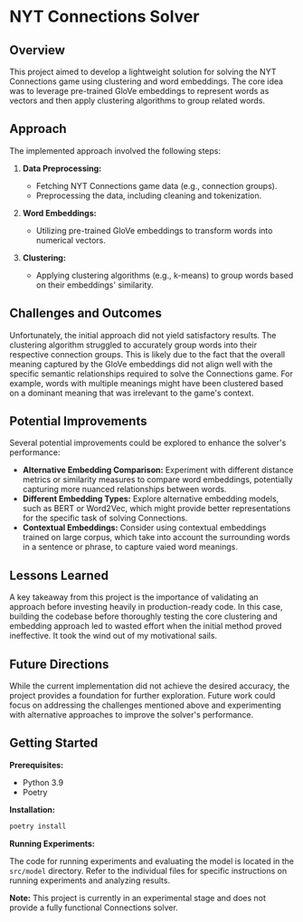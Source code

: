# NYT Connections Solver

## Overview

This project aimed to develop a lightweight solution for solving the NYT Connections game using clustering and word embeddings. The core idea was to leverage pre-trained GloVe embeddings to represent words as vectors and then apply clustering algorithms to group related words.

## Approach

The implemented approach involved the following steps:

1. **Data Preprocessing:**
   - Fetching NYT Connections game data (e.g., connection groups).
   - Preprocessing the data, including cleaning and tokenization.

2. **Word Embeddings:**
   - Utilizing pre-trained GloVe embeddings to transform words into numerical vectors.

3. **Clustering:**
   - Applying clustering algorithms (e.g., k-means) to group words based on their embeddings' similarity.

## Challenges and Outcomes

Unfortunately, the initial approach did not yield satisfactory results. The clustering algorithm struggled to accurately group words into their respective connection groups. This is likely due to the fact that the overall meaning captured by the GloVe embeddings did not align well with the specific semantic relationships required to solve the Connections game. For example, words with multiple meanings might have been clustered based on a dominant meaning that was irrelevant to the game's context.

## Potential Improvements

Several potential improvements could be explored to enhance the solver's performance:

- **Alternative Embedding Comparison:** Experiment with different distance metrics or similarity measures to compare word embeddings, potentially capturing more nuanced relationships between words.
- **Different Embedding Types:** Explore alternative embedding models, such as BERT or Word2Vec, which might provide better representations for the specific task of solving Connections.
- **Contextual Embeddings:** Consider using contextual embeddings trained on large corpus, which take into account the surrounding words in a sentence or phrase, to capture vaied word meanings.

## Lessons Learned

A key takeaway from this project is the importance of validating an approach before investing heavily in production-ready code. In this case, building the codebase before thoroughly testing the core clustering and embedding approach led to wasted effort when the initial method proved ineffective. It took the wind out of my motivational sails.

## Future Directions

While the current implementation did not achieve the desired accuracy, the project provides a foundation for further exploration. Future work could focus on addressing the challenges mentioned above and experimenting with alternative approaches to improve the solver's performance.

## Getting Started

**Prerequisites:**

- Python 3.9
- Poetry

**Installation:**

```bash
poetry install
```

**Running Experiments:**

The code for running experiments and evaluating the model is located in the `src/model` directory. Refer to the individual files for specific instructions on running experiments and analyzing results.

**Note:** This project is currently in an experimental stage and does not provide a fully functional Connections solver.

